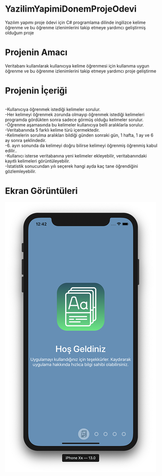 # YazilimYapimiDonemProjeOdevi
Yazılım yapımı proje ödevi için C# programlama dilinde ingilizce kelime öğrenme ve bu öğrenme izlenimlerini takip etmeye yardımcı geliştirmiş olduğum proje

# Projenin Amacı
Veritabanı kullanılarak kullanıcıya kelime öğrenmesi için kullanıma uygun  öğrenme ve bu öğrenme izlenimlerini takip etmeye yardımcı proje geliştirme

# Projenin İçeriği
<br>-Kullanıcıya öğrenmek istediği kelimeler sorulur.
<br>-Her kelimeyi öğrenmek zorunda olmayıp öğrenmek istediği kelimeleri programda gördükten sonra sadece görmüş olduğu kelimeler sorulur.
<br>-Öğrenme aşamasında bu kelimeler kullanıcıya belli aralıklarla sorulur.
<br>-Veritabanında 5 farklı kelime türü içermektedir.
<br>-Kelimelerin sorulma aralıkları bildiği günden sonraki gün, 1 hafta, 1 ay ve 6 ay sonra şeklindedir. 
<br>-6. ayın sonunda da kelimeyi doğru bilirse kelimeyi öğrenmiş öğrenmiş kabul edilir.. 
<br>-Kullanıcı isterse veritabanına yeni kelimeler ekleyebilir, veritabanındaki kayıtlı kelimeleri görüntüleyebilir. 
<br>-İstatistik sonucundan yılı seçerek hangi ayda kaç tane öğrendiğini gözlemleyebilir.

# Ekran Görüntüleri
![alt text](https://github.com/yusufozgul/Vocabulary-Learning-App/blob/master/SS/SS0.png)  
